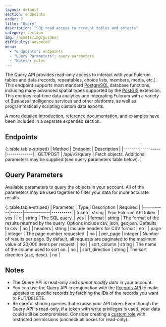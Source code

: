 ```yaml
---
layout: default
section: endpoints
order: 2
title: "Query"
description: "SQL read access to account tables and objects"
category: section
img: /assets/img/guides/
difficulty: advanced
menu:
  - "Endpoints": endpoints
  - "Query Parameters": query-parameters
  - "Notes": notes
---
```


The Query API provides read-only access to interact with your Fulcrum tables and data (records, repeatables, choice lists, members, media, etc.). This endpoint supports most standard [PostgreSQL](https://www.postgresql.org/) database functions, including many advanced spatial types supported by the [PostGIS](http://postgis.net/) extension. This enables real-time data analytics and integrating Fulcrum with a variety of Business Intelligence services and other platforms, as well as programmatically scripting custom data exports.

A more detailed [introduction](/query-api/intro/), [reference documentation](/query-api/reference/), and [examples](/query-api/examples/) have been included in a separate expanded section.

## Endpoints

{:.table.table-striped}
| Method | Endpoint | Description |
|--------|----------|-------------|
| GET/POST | /api/v2/query | Fetch objects. Additional parameters may be supplied (see query parameters table below). |

## Query Parameters

Available parameters to query the objects in your account. All of the parameters may be used together to filter your data for more accurate results.

{:.table.table-striped}
| Parameter | Type | Description | Required |
|-----------|------|-------------|----------|
| token | string | Your Fulcrum API token. | yes |
| q | string | The SQL query. | yes |
| format | string | The format of the results returned by the query. Options include csv, json, geojosn. Defaults to csv. | no |
| headers | string | Include headers for CSV format | no |
| page | integer | The page number requested. | no |
| per_page | integer | Number of results per page. By default, all requests are paginated to the maximum value of 20,000 items per request. | no |
| sort_column | string | The name of the column used to sort on. | no |
| sort_direction | string | The sort direction (asc, desc). | no |

## Notes

* The Query API is read-only and _cannot modify data_ in your account.
* You can use the Query API in conjunction with the [Records API](/endpoints/records/) to make updates to specific records by fetching the IDs of the records you want to PUT/DELETE.
* Be careful sharing queries that expose your API token. Even though the Query API is read-only, if a token with write privileges is used, your data could still be compromised. Consider creating a [custom role](http://help.fulcrumapp.com/user-management/how-can-i-create-custom-roles-with-specific-access-rights) with restricted permissions (uncheck all boxes for read-only).
